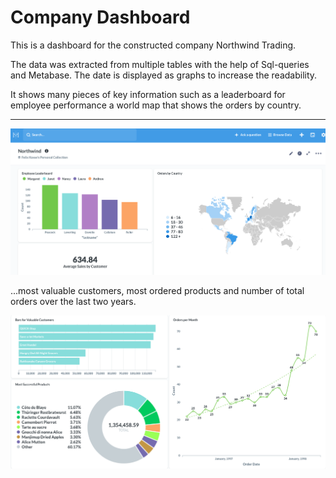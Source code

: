 
# Company Dashboard

This is a dashboard for the constructed company Northwind Trading.

The data was extracted from multiple tables with the help of Sql-queries and Metabase. The date is displayed as graphs to increase the readability.

It shows many pieces of key information such as a leaderboard for employee performance a world map that shows the orders by country.

----

![screenshot_one](dash_shot_1.png)

...most valuable customers, most ordered products and number of total orders over the last two years.


![screenshot_one](dash_shot_2.png)



